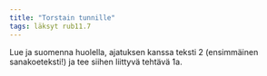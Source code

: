 ```yaml
---
title: "Torstain tunnille"
tags: läksyt rub11.7
---
```


Lue ja suomenna huolella, ajatuksen kanssa teksti 2 (ensimmäinen sanakoeteksti!) ja tee siihen liittyvä tehtävä 1a.
